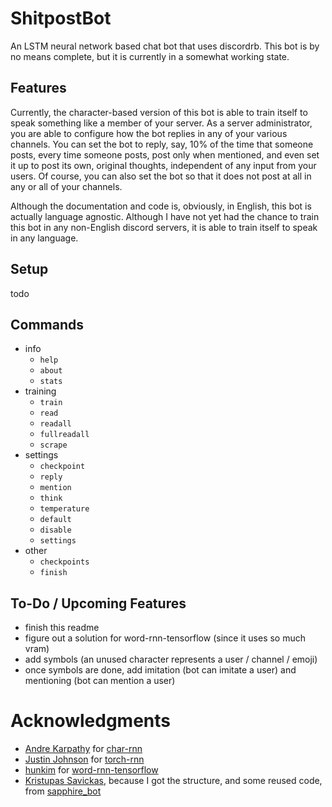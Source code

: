 # ShitpostBot
An LSTM neural network based chat bot that uses discordrb. This bot is by no means complete, but it is currently in a somewhat working state.

## Features
Currently, the character-based version of this bot is able to train itself to speak something like a member of your server. As a server administrator, you are able to configure how the bot replies in any of your various channels. You can set the bot to reply, say, 10% of the time that someone posts, every time someone posts, post only when mentioned, and even set it up to post its own, original thoughts, independent of any input from your users. Of course, you can also set the bot so that it does not post at all in any or all of your channels.

Although the documentation and code is, obviously, in English, this bot is actually language agnostic. Although I have not yet had the chance to train this bot in any non-English discord servers, it is able to train itself to speak in any language.

## Setup
todo
## Commands
- info
    - `help`
    - `about`
    - `stats`
- training
    - `train`
    - `read`
    - `readall`
    - `fullreadall`
    - `scrape`
- settings
    - `checkpoint`
    - `reply`
    - `mention`
    - `think`
    - `temperature`
    - `default`
    - `disable`
    - `settings`
- other
    - `checkpoints`
    - `finish`
## To-Do / Upcoming Features
- finish this readme
- figure out a solution for word-rnn-tensorflow (since it uses so much vram)
- add symbols (an unused character represents a user / channel / emoji)
- once symbols are done, add imitation (bot can imitate a user) and mentioning (bot can mention a user)

# Acknowledgments
- [Andre Karpathy](https://github.com/karpathy) for [char-rnn](https://github.com/karpathy/char-rnn)
- [Justin Johnson](https://github.com/jcjohnson) for [torch-rnn](https://github.com/jcjohnson/torch-rnn)
- [hunkim](https://github.com/hunkim) for [word-rnn-tensorflow](https://github.com/hunkim/word-rnn-tensorflow)
- [Kristupas Savickas](https://github.com/KristupasSavickas), because I got the structure, and some reused code, from [sapphire_bot](https://github.com/KristupasSavickas/sapphire_bot)
